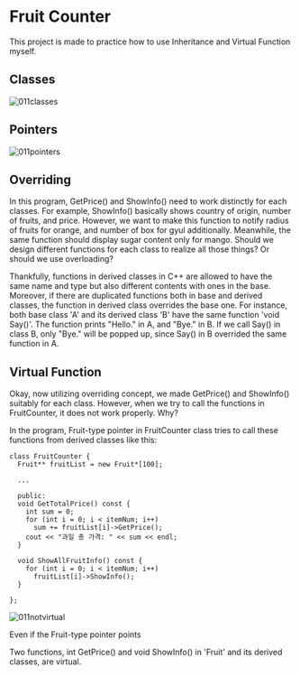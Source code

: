 # Fruit Counter

This project is made to practice how to use Inheritance and Virtual Function myself.

## Classes

![011classes](https://user-images.githubusercontent.com/48712088/139434850-a852323a-393c-4c0b-b762-8fc3fb19ec9e.png)

## Pointers

![011pointers](https://user-images.githubusercontent.com/48712088/139434872-62e648d7-13f5-4dba-991b-4d5fdf27a89d.png)

## Overriding

In this program, GetPrice() and ShowInfo() need to work distinctly for each classes.
For example, ShowInfo() basically shows country of origin, number of fruits, and price.
However, we want to make this function to notify radius of fruits for orange, and number of box for gyul additionally.
Meanwhile, the same function should display sugar content only for mango.
Should we design different functions for each class to realize all those things? Or should we use overloading?

Thankfully, functions in derived classes in C++ are allowed to have the same name and type 
but also different contents with ones in the base.
Moreover, if there are duplicated functions both in base and derived classes,
the function in derived class overrides the base one.
For instance, both base class 'A' and its derived class 'B' have the same function 'void Say()'.
The function prints "Hello." in A, and "Bye." in B.
If we call Say() in class B, only "Bye." will be popped up, since Say() in B overrided the same function in A.

## Virtual Function

Okay, now utilizing overriding concept, we made GetPrice() and ShowInfo() suitably for each class.
However, when we try to call the functions in FruitCounter, it does not work properly. Why?

In the program, Fruit-type pointer in FruitCounter class tries to call these functions from derived classes like this:

    class FruitCounter {
      Fruit** fruitList = new Fruit*[100];

      ...
      
      public:
      void GetTotalPrice() const {
        int sum = 0;
        for (int i = 0; i < itemNum; i++)
          sum += fruitList[i]->GetPrice();
        cout << "과일 총 가격: " << sum << endl;
      }

      void ShowAllFruitInfo() const {
        for (int i = 0; i < itemNum; i++)
          fruitList[i]->ShowInfo();
      }

    };

![011notvirtual](https://user-images.githubusercontent.com/48712088/139441885-0ddf44f4-ae35-4cbf-9501-f7ddc7707f19.png)

Even if the Fruit-type pointer points 

Two functions, int GetPrice() and void ShowInfo() in 'Fruit' and its derived classes, are virtual.

